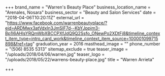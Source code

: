 +++
brand_name = "Warren's Beauty Place"
business_location_name = "Arenales, Nosara"
business_sector = "Beauty and Salon Services"
date = "2018-04-06T10:20:11Z"
external_url = "https://www.facebook.com/warrenbeautyplace/?eid=ARDMwx3atVdxIn3JmSIF7d--KbYJppjm3-Bp1I6AHlsYRQmWbXBCCPXfJdQ9Q2Ssfo_ONewPo2XDtFj8&timeline_context_item_type=intro_card_work&timeline_context_item_source=100001099715898&fref=tag"
graduation_year = 2016
masthead_image = ""
phone_number = "(506) 8535 5313"
sitemap_exclude = true
teaser_image = "/uploads/2018/04/06/warren.jpg"
teaser_logo = "/uploads/2018/05/22/warrens-beauty-place.jpg"
title = "Warren Arrieta"

+++

